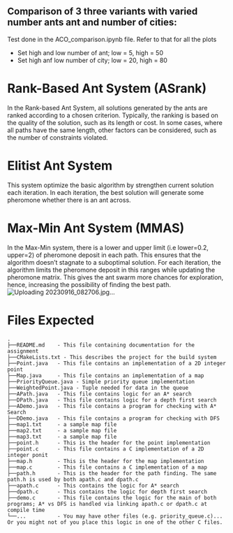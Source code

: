 ## Comparison of 3 three variants with varied number ants ant and number of cities:
Test done in the ACO_comparison.ipynb file. Refer to that for all the plots
* Set high and low number of ant; low = 5, high = 50
* Set high anf low number of city; low = 20, high = 80

# Rank-Based Ant System (ASrank)
In the Rank-based Ant System, all solutions generated by the ants are ranked according to a chosen criterion. Typically, the ranking is based on the quality of the solution, such as its length or cost. In some cases, where all paths have the same length, other factors can be considered, such as the number of constraints violated.

# Elitist Ant System
This system optimize the basic algorithm by strengthen current solution each iteration. In each iteration, the best solution will generate some pheromone whether there is an ant across.

# Max-Min Ant System (MMAS)
In the Max-Min system, there is a lower and upper limit (i.e lower=0.2, upper=2) of pheromone deposit in each path. This ensures that the algorithm doesn’t stagnate to a suboptimal solution. For each iteration, the algorithm limits the pheromone deposit in this ranges while updating the pheromone matrix. This gives the ant swarm more chances for exploration, hence, increasing the possibility of finding the best path.
![Uploading 20230916_082706.jpg…]()



# Files Expected

    .
    ├──README.md    - This file containing documentation for the assignment
    ├──CMakeLists.txt - This describes the project for the build system
    ├──Point.java   - This file contains an implementation of a 2D integer point
    ├──Map.java     - This file contains an implementation of a map
    ├──PriorityQueue.java - Simple priority queue implementation
    ├──WeightedPoint.java - Tuple needed for data in the queue
    ├──APath.java   - This file contains logic for an A* search
    ├──DPath.java   - This file contains logic for a depth first search
    ├──ADemo.java   - This file contains a program for checking with A* Search
    ├──DDemo.java   - This file contains a program for checking with DFS
    ├──map1.txt     - a sample map file
    ├──map2.txt     - a sample map file
    ├──map3.txt     - a sample map file
    ├──point.h      - This is the header for the point implementation
    ├──point.c      - This file contains a C implementation of a 2D integer ponit
    ├──map.h        - This is the header for the map implementation
    ├──map.c        - This file contains a C implementation of a map
    ├──path.h       - This is the header for the path finding. The same path.h is used by both apath.c and dpath.c
    ├──apath.c      - This contains the logic for A* search
    ├──dpath.c      - This contains the logic for depth first search
    ├──demo.c       - This file contains the logic for the main of both programs; A* vs DFS is handled via linking apath.c or dpath.c at compile time
    └──...          - You may have other files (e.g. priority_queue.c)... Or you might not of you place this logic in one of the other C files.
